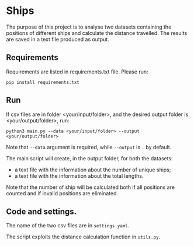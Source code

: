 # Ships
The purpose of this project is to analyse two datasets containing the positions of different ships and calculate the distance travelled.
The results are saved in a text file produced as output.


## Requirements
Requirements are listed in requirements.txt file. Please run:
```console
pip install requirements.txt
```

## Run 
If csv files are in folder <your/input/folder>, and the desired output folder is <your/output/folder>, run:
```console
python3 main.py --data <your/input/folder> --output <your/output/folder>
```
Note that `--data` argument is required, while `--output` is `.` by default. 

The main script will create, in the output folder, for both the datasets:
- a text file with the information about the number of unique ships;
- a text file with the information about the total lengths.

Note that the number of ship will be calculated both if all positions are counted and if invalid positions are eliminated.

## Code and settings.
The name of the two csv files are in `settings.yaml`.

The script exploits the distance calculation function in `utils.py`.
